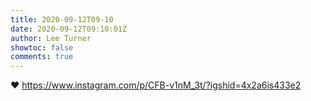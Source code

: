 ```yaml
---
title: 2020-09-12T09-10
date: 2020-09-12T09:10:01Z
author: Lee Turner
showtoc: false
comments: true
---
```


❤️ https://www.instagram.com/p/CFB-v1nM_3t/?igshid=4x2a6is433e2

